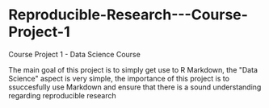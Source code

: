 # Reproducible-Research---Course-Project-1
Course Project 1 - Data Science Course

The main goal of this project is to simply get use to R Markdown, the "Data Science"
 aspect is very simple, the importance of this project is to ssuccesfully use Markdown and ensure that there is a sound understanding regarding reproducible research
